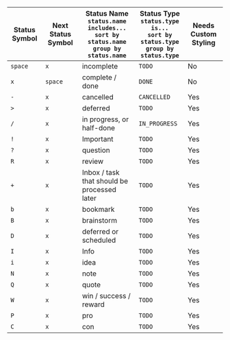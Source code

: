 <!-- placeholder to force blank line before included text -->

| Status Symbol | Next Status Symbol | Status Name<br>`status.name includes...`<br>`sort by status.name`<br>`group by status.name` | Status Type<br>`status.type is...`<br>`sort by status.type`<br>`group by status.type` | Needs Custom Styling |
| ----- | ----- | ----- | ----- | ----- |
| `space` | `x` | incomplete | `TODO` | No |
| `x` | `space` | complete / done | `DONE` | No |
| `-` | `x` | cancelled | `CANCELLED` | Yes |
| `>` | `x` | deferred | `TODO` | Yes |
| `/` | `x` | in progress, or half-done | `IN_PROGRESS` | Yes |
| `!` | `x` | Important | `TODO` | Yes |
| `?` | `x` | question | `TODO` | Yes |
| `R` | `x` | review | `TODO` | Yes |
| `+` | `x` | Inbox / task that should be processed later | `TODO` | Yes |
| `b` | `x` | bookmark | `TODO` | Yes |
| `B` | `x` | brainstorm | `TODO` | Yes |
| `D` | `x` | deferred or scheduled | `TODO` | Yes |
| `I` | `x` | Info | `TODO` | Yes |
| `i` | `x` | idea | `TODO` | Yes |
| `N` | `x` | note | `TODO` | Yes |
| `Q` | `x` | quote | `TODO` | Yes |
| `W` | `x` | win / success / reward | `TODO` | Yes |
| `P` | `x` | pro | `TODO` | Yes |
| `C` | `x` | con | `TODO` | Yes |


<!-- placeholder to force blank line after included text -->
